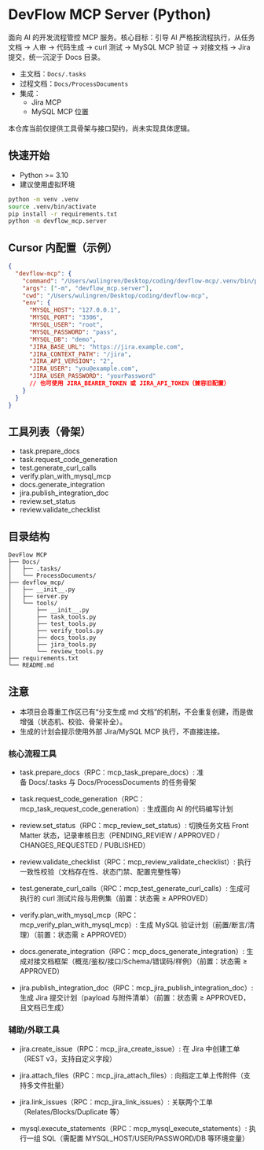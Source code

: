 # DevFlow MCP Server (Python)

面向 AI 的开发流程管控 MCP 服务。核心目标：引导 AI 严格按流程执行，从任务文档 → 人审 → 代码生成 → curl 测试 → MySQL MCP 验证 → 对接文档 → Jira 提交，统一沉淀于 Docs 目录。

- 主文档：`Docs/.tasks`
- 过程文档：`Docs/ProcessDocuments`
- 集成：
  - Jira MCP 
  - MySQL MCP 位置

本仓库当前仅提供工具骨架与接口契约，尚未实现具体逻辑。

## 快速开始

- Python >= 3.10
- 建议使用虚拟环境

```bash
python -m venv .venv
source .venv/bin/activate
pip install -r requirements.txt
python -m devflow_mcp.server
```

## Cursor 内配置（示例）
```json
{
  "devflow-mcp": {
    "command": "/Users/wulingren/Desktop/coding/devflow-mcp/.venv/bin/python",
    "args": ["-m", "devflow_mcp.server"],
    "cwd": "/Users/wulingren/Desktop/coding/devflow-mcp",
    "env": {
      "MYSQL_HOST": "127.0.0.1",
      "MYSQL_PORT": "3306",
      "MYSQL_USER": "root",
      "MYSQL_PASSWORD": "pass",
      "MYSQL_DB": "demo",
      "JIRA_BASE_URL": "https://jira.example.com",
      "JIRA_CONTEXT_PATH": "/jira",      
      "JIRA_API_VERSION": "2",           
      "JIRA_USER": "you@example.com",
      "JIRA_USER_PASSWORD": "yourPassword"
      // 也可使用 JIRA_BEARER_TOKEN 或 JIRA_API_TOKEN（兼容旧配置）
    }
  }
}
```

## 工具列表（骨架）
- task.prepare_docs
- task.request_code_generation
- test.generate_curl_calls
- verify.plan_with_mysql_mcp
- docs.generate_integration
- jira.publish_integration_doc
- review.set_status
- review.validate_checklist

## 目录结构
```
DevFlow MCP
├── Docs/
│   ├── .tasks/
│   └── ProcessDocuments/
├── devflow_mcp/
│   ├── __init__.py
│   ├── server.py
│   └── tools/
│       ├── __init__.py
│       ├── task_tools.py
│       ├── test_tools.py
│       ├── verify_tools.py
│       ├── docs_tools.py
│       ├── jira_tools.py
│       └── review_tools.py
├── requirements.txt
└── README.md
```

## 注意
- 本项目会尊重工作区已有“分支生成 md 文档”的机制，不会重复创建，而是做增强（状态机、校验、骨架补全）。
- 生成的计划会提示使用外部 Jira/MySQL MCP 执行，不直接连接。


### 核心流程工具

- task.prepare_docs（RPC：mcp_task_prepare_docs）: 准备 Docs/.tasks 与 Docs/ProcessDocuments 的任务骨架

- task.request_code_generation（RPC：mcp_task_request_code_generation）: 生成面向 AI 的代码编写计划

- review.set_status（RPC：mcp_review_set_status）: 切换任务文档 Front Matter 状态，记录审核日志（PENDING_REVIEW / APPROVED / CHANGES_REQUESTED / PUBLISHED）

- review.validate_checklist（RPC：mcp_review_validate_checklist）: 执行一致性校验（文档存在性、状态门禁、配置完整性等）

- test.generate_curl_calls（RPC：mcp_test_generate_curl_calls）: 生成可执行的 curl 测试片段与用例集（前置：状态需 ≥ APPROVED）

- verify.plan_with_mysql_mcp（RPC：mcp_verify_plan_with_mysql_mcp）: 生成 MySQL 验证计划（前置/断言/清理）（前置：状态需 ≥ APPROVED）

- docs.generate_integration（RPC：mcp_docs_generate_integration）: 生成对接文档框架（概览/鉴权/接口/Schema/错误码/样例）（前置：状态需 ≥ APPROVED）

- jira.publish_integration_doc（RPC：mcp_jira_publish_integration_doc）: 生成 Jira 提交计划（payload 与附件清单）（前置：状态需 ≥ APPROVED，且文档已生成）

### 辅助/外联工具

- jira.create_issue（RPC：mcp_jira_create_issue）: 在 Jira 中创建工单（REST v3，支持自定义字段）

- jira.attach_files（RPC：mcp_jira_attach_files）: 向指定工单上传附件（支持多文件批量）

- jira.link_issues（RPC：mcp_jira_link_issues）: 关联两个工单（Relates/Blocks/Duplicate 等）

- mysql.execute_statements（RPC：mcp_mysql_execute_statements）: 执行一组 SQL（需配置 MYSQL_HOST/USER/PASSWORD/DB 等环境变量）